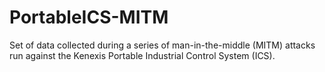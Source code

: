 # PortableICS-MITM
Set of data collected during a series of man-in-the-middle (MITM) attacks run against the Kenexis Portable Industrial Control System (ICS).

